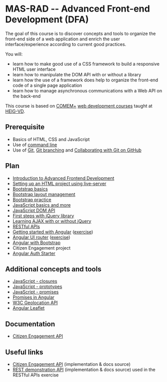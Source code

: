 # MAS-RAD -- Advanced Front-end Development (DFA)

The goal of this course is to discover concepts and tools to organize the front-end side of a web application and enrich the user interface/experience according to current good practices.

You will:

* learn how to make good use of a CSS framework to build a responsive HTML user interface
* learn how to manipulate the DOM API with or without a library
* learn how the use of a framework does help to organize the front-end code of a single page application
* learn how to manage asynchronous communications with a Web API on the back-end

This course is based on [COMEM+][comem] [web development courses][comem-webdev] taught at [HEIG-VD][heig].

## Prerequisite

* Basics of HTML, CSS and JavaScript
* Use of [command line][cli]
* Use of [Git][git], [Git branching][git-b] and [Collaborating with Git on GitHub][collab]

## Plan

* [Introduction to Advanced Frontend Development][dfa]
* [Setting up an HTML project using live-server][projset]
* [Bootstrap basics][bb]
* [Bootstrap layout management][blm]
* [Bootstrap practice][bex]
* [JavaScript basics and more][js-bas]
* [JavaScript DOM API][js-dom]
* [First steps with jQuery library][jq-dom]
* [Learning AJAX with or without jQuery][js-ajax]
* [RESTful APIs][rest]
* [Getting started with Angular][ng] ([exercise][ng-exercise])
* [Angular UI router][ng-ui-router] ([exercise][ng-ui-router-exercise])
* [Angular with Bootstrap][ng-bootstrap]
* Citizen Engagement project
* [Angular Auth Starter][ng-starter]

## Additional concepts and tools

* [JavaScript - closures][js-clos]
* [JavaScript - prototypes][js-prot]
* [JavaScript - promises][js-prom]
* [Promises in Angular][ng-prom]
* [W3C Geolocation API][geo-api]
* [Angular Leaflet][angular-leafet]

## Documentation

* [Citizen Engagement API][citizen-engagement-api-docs]

## Useful links

* [Citizen Engagement API][citizen-engagement-api] (implementation & docs source)
* [REST demonstration API][rest-demo] (implementation & docs source) used in the RESTful APIs exercise



[comem]: http://www.heig-vd.ch/comem
[comem-webdev]: https://github.com/MediaComem/comem-webdev
[heig]: http://www.heig-vd.ch
[cli]: https://mediacomem.github.io/comem-webdev-docs/2017/subjects/cli?home=MediaComem%2Fcomem-masrad-dfa%23readme
[git]: https://mediacomem.github.io/comem-webdev-docs/2017/subjects/git?home=MediaComem%2Fcomem-masrad-dfa%23readme
[git-b]: https://mediacomem.github.io/comem-webdev-docs/2017/subjects/git-branching?home=MediaComem%2Fcomem-masrad-dfa%23readme
[collab]: https://mediacomem.github.io/comem-webdev-docs/2017/subjects/git-collaborating?home=MediaComem%2Fcomem-masrad-dfa%23readme
[dfa]: https://mediacomem.github.io/comem-webdev-docs/2017/subjects/masrad-intro?home=MediaComem%2Fcomem-masrad-dfa%23readme
[projset]: https://mediacomem.github.io/comem-webdev-docs/2017/subjects/masrad-project-setup?home=MediaComem%2Fcomem-masrad-dfa%23readme
[bb]: https://mediacomem.github.io/comem-webdev-docs/2017/subjects/bootstrap?home=MediaComem%2Fcomem-masrad-dfa%23readme
[blm]: https://mediacomem.github.io/comem-webdev-docs/2017/subjects/bootstrap-layout-management?home=MediaComem%2Fcomem-masrad-dfa%23readme
[bex]: https://mediacomem.github.io/comem-webdev-docs/2017/subjects/masrad-bootstrap-practice?home=MediaComem%2Fcomem-masrad-dfa%23readme
[citizen-engagement-api]: https://github.com/MediaComem/comem-citizen-engagement-api
[citizen-engagement-api-docs]: https://mediacomem.github.io/comem-citizen-engagement-api/
[js-bas]: https://mediacomem.github.io/comem-webdev-docs/2017/subjects/js?home=MediaComem%2Fcomem-masrad-dfa%23readme
[js-dom]: https://mediacomem.github.io/comem-webdev-docs/2017/subjects/js-dom?home=MediaComem%2Fcomem-masrad-dfa%23readme
[js-ajax]: https://mediacomem.github.io/comem-webdev-docs/2017/subjects/js-ajax?home=MediaComem%2Fcomem-masrad-dfa%23readme
[jq-dom]: https://mediacomem.github.io/comem-webdev-docs/2017/subjects/jquery-dom?home=MediaComem%2Fcomem-masrad-dfa%23readme
[ng]: https://mediacomem.github.io/comem-webdev-docs/2017/subjects/angular?home=MediaComem%2Fcomem-masrad-dfa%23readme
[ng-bootstrap]: https://mediacomem.github.io/comem-webdev-docs/2017/subjects/angular-ui-bootstrap?home=MediaComem%2Fcomem-masrad-dfa%23readme
[ng-exercise]: https://github.com/MediaComem/comem-masrad-dfa-angular-exercise
[ng-prom]: https://mediacomem.github.io/comem-webdev-docs/2017/subjects/angular-promises?home=MediaComem%2Fcomem-masrad-dfa%23readme
[ng-ui-router]: https://mediacomem.github.io/comem-webdev-docs/2017/subjects/angular-ui-router?home=MediaComem%2Fcomem-masrad-dfa%23readme
[ng-ui-router-exercise]: https://github.com/MediaComem/comem-webdev-angular-ui-router-exercise
[js-clos]: https://mediacomem.github.io/comem-webdev-docs/2017/subjects/js-closures?home=MediaComem%2Fcomem-masrad-dfa%23readme
[js-prom]: https://mediacomem.github.io/comem-webdev-docs/2017/subjects/js-promises?home=MediaComem%2Fcomem-masrad-dfa%23readme
[js-prot]: https://mediacomem.github.io/comem-webdev-docs/2017/subjects/js-prototypes?home=MediaComem%2Fcomem-masrad-dfa%23readme
[geo-api]: https://www.w3.org/TR/geolocation-API/
[mapbox]: https://www.mapbox.com/mapbox.js/api/v3.0.1/
[rest]: https://mediacomem.github.io/comem-webdev-docs/2017/subjects/rest?home=MediaComem%2Fcomem-masrad-dfa%23readme
[rest-demo]: https://github.com/MediaComem/comem-webdev-express-rest-demo
[ng-starter]: 
https://mediacomem.github.io/comem-webdev-docs/2017/subjects/angular-auth-starter/
[angular-leafet]: https://mediacomem.github.io/comem-webdev-docs/2017/subjects/angular-leaflet/

